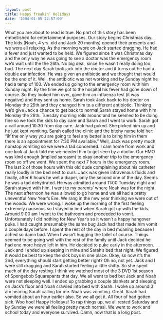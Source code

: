 ```yaml
---
layout: post
title: Happy freakin’ Holidays
date: '2004-01-05 22:57:00'
---
```


What you are about to read is true. No part of this story has been embellished for entertainment purposes. Our story begins Christmas day. The kids (Noah, 4 yrs. old and Jack 20 months) opened their presents and we were all relaxing. As the morning wore on Jack started dragging. He had a fever and just wanted to be held. We figured since it was Christmas day and the only way he was going to see a doctor was the emergency room we’d wait until the the 26th. No big deal, since he wasn’t really doing too bad. The next day Sarah took jack into the doctor and it turns out he had a double ear infection. He was given an antibiotic and we thought that would be the end of it. Well, the antibiotic was not working and by Sunday night he had a temp of 103. We ended up going to the emergency room with him Sunday night. By the time we got to the hospital his fever had gone down of course. So they looked him over, gave him an influenza test (it was negative) and they sent us home. Sarah took Jack back to his doctor on Monday the 29th and they changed him to a different antibiotic. Thinking we’d give Jack a chance to get back to normal Sarah stayed home with him Monday the 29th. Tuesday morning rolls around and he seemed to be doing fine so we took the kids to day care and Sarah and I went to work. Sarah got a call around 10:30 from day care. Jack had puked. She picked him up and he just kept vomiting. Sarah called the clinic and the bitchy nurse told her: “ìIf the only way you are going to feel any better is to bring him in them there is an appointment for 7:30 PM available.” Well, Jack was pretty much nonstop vomiting so we were a tad concerned. I cam home from work and one look at Jack told me we needed him to get seen by a doctor. Our HMO was kind enough (implied sarcasm) to okay another trip to the emergency room so off we went. We spent the next 7 hours in the emergency room. The last 2 of those hours with this old dude complaining about his catheter really loudly in the bed next to ours. Jack was given intravenous fluids and finally, after 6 hours he wet a diaper, only the second one of the day. Seems he was a tad dehydrated. He was admitted around 11:00 Tuesday night and Sarah stayed with him. I went to my parents’ where Noah was for the night. The next afternoon he was allowed to go home and we all had a pretty uneventful New Year’s Eve. We rang in the new year thinking we were out of the woods. We were wrong. I woke up the morning of the first feeling extremely nauseous so I stayed in bed when Sarah got up with the kids. Around 9:00 am I went to the bathroom and proceeded to vomit. Unfortunately I did nothing for New Year’s so it wasn’t a happy hangover puke. I had caught presumably the same bug Jack had that made him vomit a couple days before. I spent the rest of the day in bed moaning because I ached so damn bad. When I wasn’t hugging the toilet of course. Things seemed to be going well with the rest of the family until Jack decided he had one more heave left in him. He decided to puke early in the afternoon. Jack and I ended up sleeping in mine and Sarah’s bed that night. We figured it would be best to keep the sick boys in one place. Okay, so now it’s the 2nd, everything should start getting better right? Oh no, not yet. Jack and I were still dragging and Sarah started feeling a little shitty. So she spent much of the day resting. I think we watched most of the 3 DVD 1st season of Spongebob Squarepants that day. We all went to bed but Jack and Noah were not sleeping well. I ended up grabbing a couple blankets and sleeping on Jack’s floor and Noah crawled into bed with Sarah. I woke up around 3 am hearing Sarah calling for me. Noah was vomiting. Great. Sarah had vomited about an hour earlier also. So we all got it. All four of had gotten sick. Woo hoo! Happy Holidays! To rap things up, we all rested Saturday and by Sunday we were all feeling pretty much normal. We went to work and school today and everyone survived. Damn, now that is a long post.